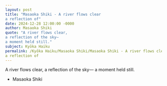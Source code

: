 ```yaml
---
layout: post
title: "Masaoka Shiki - A river flows clear
a reflection of"
date: 2024-12-28 12:00:00 -0000
author: Masaoka Shiki
quote: "A river flows clear,
a reflection of the sky—
a moment held still."
subject: Kyōka Haiku
permalink: /Kyōka Haiku/Masaoka Shiki/Masaoka Shiki - A river flows clear
a reflection of
---
```


A river flows clear,
a reflection of the sky—
a moment held still.

- Masaoka Shiki
